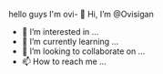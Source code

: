 hello guys I'm ovi- 👋 Hi, I’m @Ovisigan
- 👀 I’m interested in ...
- 🌱 I’m currently learning ...
- 💞️ I’m looking to collaborate on ...
- 📫 How to reach me ...

<!---
Ovisigan/Ovisigan is a ✨ special ✨ repository because its `README.md` (this file) appears on your GitHub profile.
You can click the Preview link to take a look at your changes.
--->

